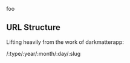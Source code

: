 foo
## URL Structure

Lifting heavily from the work of darkmatterapp:

/:type/:year/:month/:day/:slug
